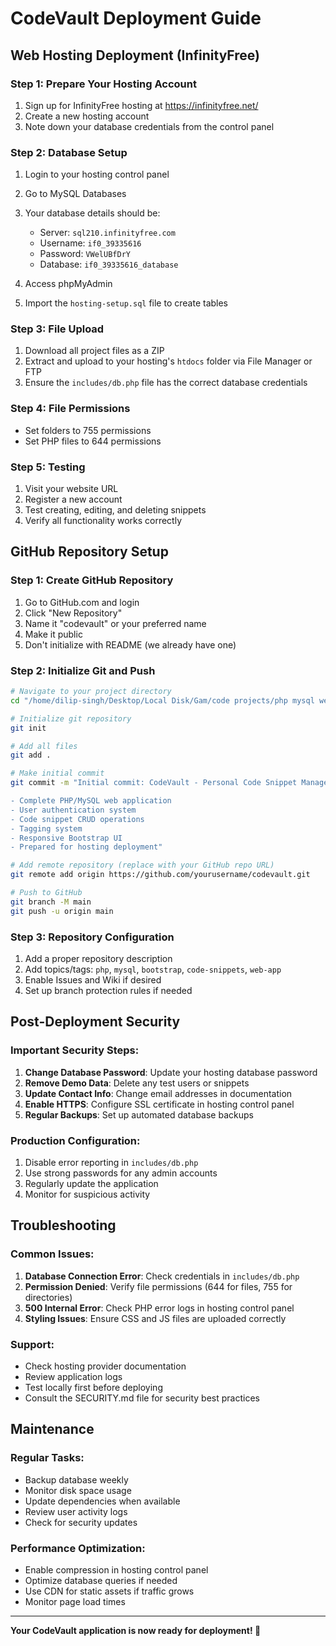 # CodeVault Deployment Guide

## Web Hosting Deployment (InfinityFree)

### Step 1: Prepare Your Hosting Account
1. Sign up for InfinityFree hosting at https://infinityfree.net/
2. Create a new hosting account
3. Note down your database credentials from the control panel

### Step 2: Database Setup
1. Login to your hosting control panel
2. Go to MySQL Databases
3. Your database details should be:
   - Server: `sql210.infinityfree.com`
   - Username: `if0_39335616`
   - Password: `VWelUBfDrY`
   - Database: `if0_39335616_database`

4. Access phpMyAdmin
5. Import the `hosting-setup.sql` file to create tables

### Step 3: File Upload
1. Download all project files as a ZIP
2. Extract and upload to your hosting's `htdocs` folder via File Manager or FTP
3. Ensure the `includes/db.php` file has the correct database credentials

### Step 4: File Permissions
- Set folders to 755 permissions
- Set PHP files to 644 permissions

### Step 5: Testing
1. Visit your website URL
2. Register a new account
3. Test creating, editing, and deleting snippets
4. Verify all functionality works correctly

## GitHub Repository Setup

### Step 1: Create GitHub Repository
1. Go to GitHub.com and login
2. Click "New Repository"
3. Name it "codevault" or your preferred name
4. Make it public
5. Don't initialize with README (we already have one)

### Step 2: Initialize Git and Push
```bash
# Navigate to your project directory
cd "/home/dilip-singh/Desktop/Local Disk/Gam/code projects/php mysql website"

# Initialize git repository
git init

# Add all files
git add .

# Make initial commit
git commit -m "Initial commit: CodeVault - Personal Code Snippet Manager

- Complete PHP/MySQL web application
- User authentication system
- Code snippet CRUD operations
- Tagging system
- Responsive Bootstrap UI
- Prepared for hosting deployment"

# Add remote repository (replace with your GitHub repo URL)
git remote add origin https://github.com/yourusername/codevault.git

# Push to GitHub
git branch -M main
git push -u origin main
```

### Step 3: Repository Configuration
1. Add a proper repository description
2. Add topics/tags: `php`, `mysql`, `bootstrap`, `code-snippets`, `web-app`
3. Enable Issues and Wiki if desired
4. Set up branch protection rules if needed

## Post-Deployment Security

### Important Security Steps:
1. **Change Database Password**: Update your hosting database password
2. **Remove Demo Data**: Delete any test users or snippets
3. **Update Contact Info**: Change email addresses in documentation
4. **Enable HTTPS**: Configure SSL certificate in hosting control panel
5. **Regular Backups**: Set up automated database backups

### Production Configuration:
1. Disable error reporting in `includes/db.php`
2. Use strong passwords for any admin accounts
3. Regularly update the application
4. Monitor for suspicious activity

## Troubleshooting

### Common Issues:
1. **Database Connection Error**: Check credentials in `includes/db.php`
2. **Permission Denied**: Verify file permissions (644 for files, 755 for directories)
3. **500 Internal Error**: Check PHP error logs in hosting control panel
4. **Styling Issues**: Ensure CSS and JS files are uploaded correctly

### Support:
- Check hosting provider documentation
- Review application logs
- Test locally first before deploying
- Consult the SECURITY.md file for security best practices

## Maintenance

### Regular Tasks:
- Backup database weekly
- Monitor disk space usage
- Update dependencies when available
- Review user activity logs
- Check for security updates

### Performance Optimization:
- Enable compression in hosting control panel
- Optimize database queries if needed
- Use CDN for static assets if traffic grows
- Monitor page load times

---

**Your CodeVault application is now ready for deployment! 🚀**
